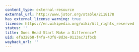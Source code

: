 ```yaml
---
content_type: external-resource
external_url: http://www.jstor.org/stable/2118178
has_external_license_warning: true
license: https://en.wikipedia.org/wiki/All_rights_reserved
status: ''
title: Does Head Start Make a Difference?
uid: efa328b8-f4fa-43f8-8d3e-0113ac71fbcb
wayback_url: ''
---
```

